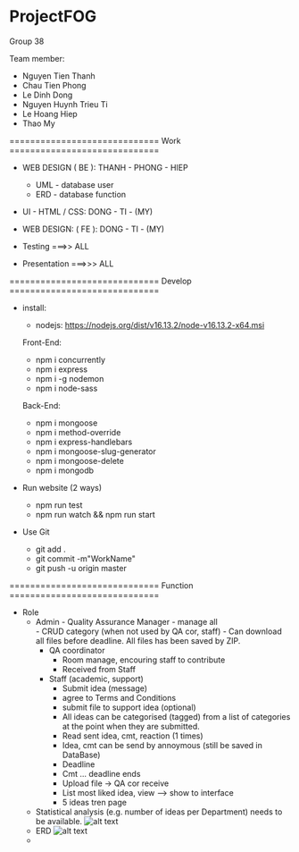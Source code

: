 # ProjectFOG
Group 38

Team member:
- Nguyen Tien Thanh
- Chau Tien Phong
- Le Dinh Dong
- Nguyen Huynh Trieu Ti
- Le Hoang Hiep
- Thao My


============================= Work =============================
- WEB DESIGN ( BE ): THANH - PHONG - HIEP
	-  UML - database user
	-  ERD - database function

- UI - HTML / CSS: DONG - TI - (MY)
- WEB DESIGN: ( FE ): DONG - TI - (MY) 

- Testing ===>> ALL
- Presentation ===>>> ALL


============================= Develop =============================
- install:
  - nodejs: https://nodejs.org/dist/v16.13.2/node-v16.13.2-x64.msi
  
  Front-End:
  - npm i concurrently
  - npm i express
  - npm i -g nodemon
  - npm i node-sass
  
  Back-End:
  - npm i mongoose
  - npm i method-override
  - npm i express-handlebars
  - npm i mongoose-slug-generator
  - npm i mongoose-delete
  - npm i mongodb

- Run website (2 ways)
  - npm run test
  - npm run watch && npm run start

- Use Git
  - git add .
  - git commit -m"WorkName"
  - git push -u origin master

============================= Function =============================
- Role
  - Admin - Quality Assurance Manager
		- manage all	
		- CRUD category (when not used by QA cor, staff)
		- Can download all files before deadline. All files has been saved by ZIP.
	- QA coordinator 
		- Room manage, encouring staff to contribute
		- Received from Staff
	- Staff (academic, support) 
		- Submit idea (message)
		- agree to Terms and Conditions
		- submit file to support idea (optional)
		- All ideas can be categorised (tagged) from a list of categories at the point when they are submitted.
		- Read sent idea, cmt, reaction (1 times)
		- Idea, cmt can be send by annoymous (still be saved in DataBase)
		- Deadline
		- Cmt ... deadline ends
		- Upload file -> QA cor receive
		- List most liked idea, view --> show to interface
		- 5 ideas tren page
  - Statistical analysis (e.g. number of ideas per Department) needs to be available.
  ![alt text](https://i.imgur.com/XtaCQFv.png)
  - ERD
  ![alt text](https://i.imgur.com/nZDoP22.png)
  - 
